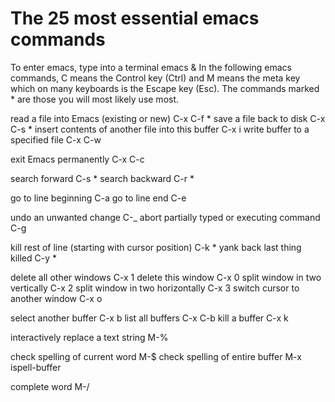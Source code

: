 The 25 most essential emacs commands
====================================

To enter emacs, type into a terminal
emacs &
In the following emacs commands, C means the Control key (Ctrl) and 
M means the meta key which on many keyboards is the Escape key (Esc).
The commands marked * are those you will most likely use most.

read a file into Emacs (existing or new)           C-x C-f    *
save a file back to disk                           C-x C-s    *
insert contents of another file into this buffer   C-x i
write buffer to a specified file                   C-x C-w

exit Emacs permanently                             C-x C-c

search forward                                     C-s        *
search backward                                    C-r        *

go to line beginning                               C-a 
go to line end                                     C-e

undo an unwanted change                            C-_
abort partially typed or executing command         C-g

kill rest of line (starting with cursor position)  C-k        *
yank back last thing killed                        C-y        *

delete all other windows                           C-x 1
delete this window                                 C-x 0
split window in two vertically                     C-x 2
split window in two horizontally                   C-x 3
switch cursor to another window                    C-x o

select another buffer                              C-x b
list all buffers                                   C-x C-b
kill a buffer                                      C-x k

interactively replace a text string                M-%  

check spelling of current word                     M-$
check spelling of entire buffer                    M-x ispell-buffer

complete word     	 			   M-/